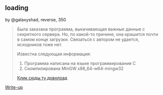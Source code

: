 ## loading
by @galaxyshad, reverse, 350

> Была заказана программа, выкачивающая важные данные с секретного сервера. Но, по какой-то причине, она крашится почти в самом конце загрузки. Связаться с автором не удается, исходников тоже нет.  
>  
> Известна следующая информация:  
> 1. Программа написана на языке программирования C  
> 2. Скомпилирована MinGW x86_64-w64-mingw32  
>  
> [Клик сюды ту довнлоад](rly-important-data-downloader.exe)  

[Write-up](WRITEUP.md)